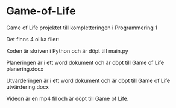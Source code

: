 # Game-of-Life
Game of Life projektet till kompletteringen i Programmering 1

Det finns 4 olika filer:

Koden är skriven i Python och är döpt till main.py

Planeringen är i ett word dokument och är döpt till Game of Life planering.docx

Utvärderingen är i ett word dokument och är döpt till Game of Life utvärdering.docx

Videon är en mp4 fil och är döpt till Game of Life.
